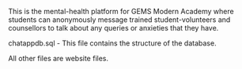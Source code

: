 This is the mental-health platform for GEMS Modern Academy where students can anonymously message trained student-volunteers and counsellors to talk about any queries or anxieties that they have.

chatappdb.sql - This file contains the structure of the database.

All other files are website files.
